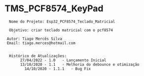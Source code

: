 # TMS_PCF8574_KeyPad

~~~~~~~~~~~~~~~~~~~~~~~~~~~~~~~~~~~~~~~~~~~~~~~~~~~~~~~~~~~~~~~
  Nome do Projeto: Esp32_PCF8574_Teclado_Matricial

  Objetivo: criar teclado matricial com o pcf8574

 Autor: Tiago Mercês Silva
 Email: tiago.merces@hotmail.com


  Histórico de Atualizações:
       27/04/2022 - 1.0   - Lançamento Inicial
       13/10/2020 - 1.1   - Melhoria do debounce e otimização
		 14/10/2020 - 1.1.1   - Bug Fix

